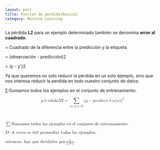 ```yaml
---
layout: post
title: Funcion de perdida(Basica)
category: Machine Learning
---
```


La p&eacute;rdida&nbsp;**L2**&nbsp;para un ejemplo determinado tambi&eacute;n se denomina **error al cuadrado.**

= Cuadrado de la diferencia entre la predicci&oacute;n y la etiqueta

= (observaci&oacute;n - predicci&oacute;n)2

= (y - y')2

Ya que queremos no solo reducir la p&eacute;rdida en un solo ejemplo, sino que nos interesa reducir la perdida en todo nuestro conjunto de datos:

$\sum \text{:Sumamos todos los ejemplos en el conjunto de entrenamiento.}$

<math xmlns="http://www.w3.org/1998/Math/MathML" display="block"> <semantics> <mrow> <mi>p</mi> <mrow class="MJX-TeXAtom-ORD"> <mo>&eacute;</mo> </mrow> <mi>r</mi> <mi>d</mi> <mi>i</mi> <mi>d</mi> <mi>a</mi> <mi>N</mi> <mn>2</mn> <mo>=</mo> <munder> <mo>&sum;<!--base32-c9gq6t9k68pk8xbechjpcubecnj3guhg5nh62wv56ct0-base32--></mo> <mrow class="MJX-TeXAtom-ORD"> <mo stretchy="false">(</mo> <mi>x</mi> <mo>,</mo> <mi>y</mi> <mo stretchy="false">)</mo> <mo>&isin;<!--base32-c9gq6t9k68pk8xbechjpcubecnj38chg5nh62wv56ct0-base32--></mo> <mi>D</mi> </mrow> </munder> <mo stretchy="false">(</mo> <mi>y</mi> <mo>&minus;<!--base32-c9gq6t9k68pk8xbechjpcubecnj3jchg5nh62wv56ct0-base32--></mo> <mi>p</mi> <mi>r</mi> <mi>e</mi> <mi>d</mi> <mi>i</mi> <mi>c</mi> <mi>c</mi> <mi>i</mi> <mrow class="MJX-TeXAtom-ORD"> <mo>&oacute;</mo> </mrow> <mi>n</mi> <mo stretchy="false">(</mo> <mi>x</mi> <mo stretchy="false">)</mo> <msup> <mo stretchy="false">)</mo> <mn>2</mn> </msup> </mrow> <annotation encoding="application/x-tex">p&eacute;rdida N2 = \sum_{(x,y)\in D} (y - predicci&oacute;n(x))^2</annotation> </semantics> </math>

&nbsp;

<math xmlns="http://www.w3.org/1998/Math/MathML"> <semantics> <mrow> <mo>&sum;<!--base32-c9gq6t9k68pk8xbechjpcubecnj3guhg5nh62wv56ct0-base32--></mo> <mtext>:Sumamos todos los ejemplos en el conjunto de entrenamiento.</mtext> </mrow> <annotation encoding="application/x-tex">\sum \text{:Sumamos todos los ejemplos en el conjunto de entrenamiento.}</annotation> </semantics> </math>

<math xmlns="http://www.w3.org/1998/Math/MathML"> <semantics> <mrow> <mi>D</mi> <mtext>: A veces es &uacute;til promediar todos los ejemplos,</mtext> </mrow> <annotation encoding="application/x-tex">D \text{: A veces es &uacute;til promediar todos los ejemplos}</annotation></semantics> </math>

<math xmlns="http://www.w3.org/1998/Math/MathML"> <semantics> <mrow> <mtext>entonces, hay que dividirlos por</mtext> <mfrac> <mn>1</mn> <mrow> <mo fence="false" stretchy="false">∥<!--base32-4undefinedjj0-base32--></mo> <mi>D</mi> <mo fence="false" stretchy="false">∥<!--base32-4undefinedjj0-base32--></mo> </mrow> </mfrac> <mo>.</mo> </mrow> <annotation encoding="application/x-tex">\text{entonces, hay que dividirlos por} \frac{1}{\|D\|}.</annotation> </semantics> </math>

&nbsp;
